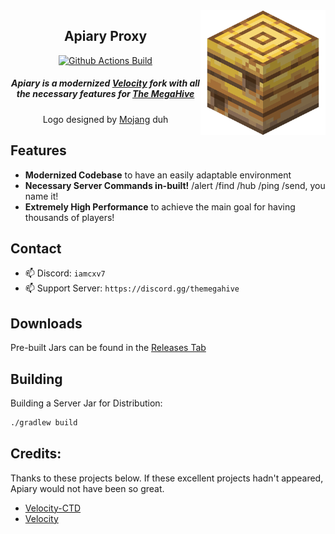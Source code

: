 <img src="apiary.png" alt="Apiary Logo" align="right" width="200">
<div align="center">

## Apiary Proxy

[![Github Actions Build](https://img.shields.io/badge/BUILD-PASSING-green)](https://github.com/ssquadteam/Apiary/releases)

<h5>Apiary is a modernized <a href="https://papermc.io/software/velocity">Velocity</a> fork with all the necessary features for <a href="https://discord.gg/themegahive">The MegaHive</a></h5>
<h8>Logo designed by <a href="https://minecraft.net/">Mojang</a> duh</h8>
</div>

## Features
- **Modernized Codebase** to have an easily adaptable environment
 - **Necessary Server Commands in-built!** /alert /find /hub /ping /send, you name it!
 - **Extremely High Performance** to achieve the main goal for having thousands of players!

## Contact

- 📫 Discord: `iamcxv7`
- 📫 Support Server: `https://discord.gg/themegahive`


## Downloads

Pre-built Jars can be found in the [Releases Tab](https://github.com/ssquadteam/ApiaryProxy/releases)


## Building

Building a Server Jar for Distribution:

```bash
./gradlew build
```

Credits:
-------------
Thanks to these projects below. If these excellent projects hadn't appeared, Apiary would not have been so great.

- [Velocity-CTD](https://github.com/GemstoneGG/Velocity-CTD)
- [Velocity](https://github.com/PaperMC/Velocity)
